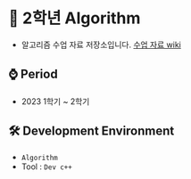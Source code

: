 # 📁 2학년 Algorithm
- 알고리즘 수업 자료 저장소입니다. [수업 자료 wiki]()

## ⌚ Period
- 2023 1학기 ~ 2학기

## 🛠 Development Environment
  - `Algorithm`
  - Tool : `Dev c++`
